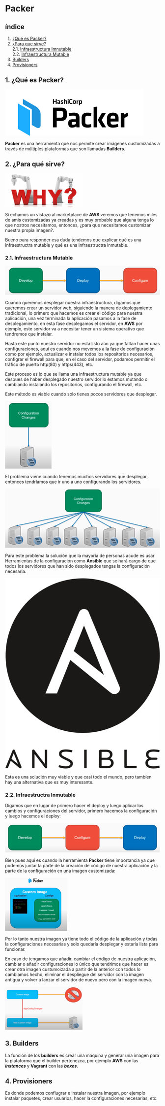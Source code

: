 # Packer

## índice 
1. [¿Qué es Packer?](#id1)  
2. [¿Para que sirve?](#id2)  
   2.1. [Infraestructura Imnutable](#id2-1)  
   2.2. [Infraestructura Mutable](#id2-2)  
3. [Builders](#id3)  
4. [Provisioners](#id4)  

<a name="id1"></a>
## 1. ¿Qué es Packer?

<img src="imagenes/packer_logo.png">

**Packer** es una herramienta que nos permite crear imágenes customizadas a través de múltiples plataformas que son llamadas **Builders**.

<a name="id2"></a>
## 2. ¿Para qué sirve?

<img src="imagenes/why.jpeg" width="50%">

Si echamos un vistazo al marketplace de **AWS** veremos que tenemos miles de amis customizadas ya creadas y es muy probable que alguna tenga lo que nostros necesitamos, entonces, ¿para que necesitamos customizar nuestra propia imagen?.

Bueno para responder esa duda tendemos que explicar qué es una infraestructra mutable y qué es una infraestructra inmutable.

<a name="id2-1"></a>
### 2.1. Infraestructura Mutable

<img src="imagenes/mutable_infraestructure_2.png">

Cuando queremos desplegar nuestra infraestructura, digamos que queremos crear un servidor web, siguiendo la manera de deplegamiento tradicional, lo primero que hacemos es crear el código para nuestra aplicación, una vez terminada la aplicación pasamos a la fase de desplegamiento, en esta fase desplegamos el servidor, en **AWS** por ejemplo, este servidor va a necesitar tener un sistema operativo que tendremos que instalar. 

Hasta este punto nuestro servidor no está listo aún ya que faltan hacer unas configuraciones, aquí es cuando nos mevemos a la fase de configuración como por ejemplo, actualizar e instalar todos los repositorios necesarios, configrar el firewall para que, en el caso del servidor, podamos permitir el tráfico de puerto http(80) y https(443), etc.

Este proceso es lo que se llama una infraestructura mutable ya que despues de haber desplegado nuestro servidor lo estamos mutando o cambiando instalando los repositorios, configurando el firewall, etc. 

Este método es viable cuando solo tienes pocos servidores que desplegar.

<img src="imagenes/mutable_infraestructure_3.png" width="30%">

El problema viene cuando tenemos muchos servidores que desplegar, entonces tendríamos que ir uno a uno configurando los servidores. 

<img src="imagenes/mutable_infraestructure_4.png">

Para este problema la solución que la mayoría de personas acude es usar Herramientas de la configuración como **Ansible** que se hará cargo de que todos los servidores que han sido desplegados tengas la configuración necesaria. 

<img src="imagenes/ansible_logo.svg">

Esta es una solución muy viable y que casi todo el mundo, pero tambíen hay una alternativa que es muy interesante.

<a name="id2-2"></a>
### 2.2. Infraestructra Inmutable

Digamos que en lugar de primero hacer el deploy y luego aplicar los cambios y configuraciones del servidor, primero hacemos la configuración y luego hacemos el deploy:

<img src="imagenes/inmutable_infraestructure_2.png">

Bien pues aquí es cuando la herramienta **Packer** tiene importancia ya que podemos juntar la parte de la creación de código de nuestra aplicación y la parte de la configuración en una imagen customizada:

<img src="imagenes/inmutable_infraestructure_1.png" width="40%">

Por lo tanto nuestra imagen ya tiene todo el código de la aplicación y todas la configuraciones necesarias y solo quedaría desplegar y estaría lista para funcionar. 

En caso de tengamos que añadir, cambiar el código de nuestra aplicación, cambiar o añadir configuraciones lo único que tendrímos que hacer es crear otra imagen custumoizada a partir de la anterior con todos lo cambiamos hecho, eliminar el despliegue del servidor con la imagen antigua y volver a lanzar el servidor de nuevo pero con la imagen nueva.

<img src="imagenes/inmutable_infraestructure_3.png" width="50%">

<a name="id3"></a>
## 3. Builders

La función de los **builders** es crear una máquina y generar una imagen para la plataforma que el builder pertenezca, por ejemplo **AWS** con las ***instances*** y **Vagrant** con las ***boxes***.

<a name="id4"></a>
## 4. Provisioners

Es donde podemos confiugrar e instalar nuestra imagen, por ejemplo instalar paquetes, crear usuarios, hacer la configuraciones necesarias, etc.